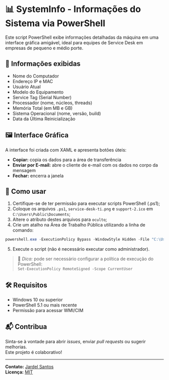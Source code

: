 # 📊 SystemInfo - Informações do Sistema via PowerShell

Este script PowerShell exibe informações detalhadas da máquina em uma interface gráfica amigável, ideal para equipes de Service Desk em empresas de pequeno e médio porte.

## 🧰 Informações exibidas

- Nome do Computador
- Endereço IP e MAC
- Usuário Atual
- Modelo do Equipamento
- Service Tag (Serial Number)
- Processador (nome, núcleos, threads)
- Memória Total (em MB e GB)
- Sistema Operacional (nome, versão, build)
- Data da Última Reinicialização

## 🖼️ Interface Gráfica

A interface foi criada com XAML e apresenta botões úteis:

- **Copiar:** copia os dados para a área de transferência
- **Enviar por E-mail:** abre o cliente de e-mail com os dados no corpo da mensagem
- **Fechar:** encerra a janela

## 🚀 Como usar

1. Certifique-se de ter permissão para executar scripts PowerShell (.ps1);
2. Coloque os arquivos `.ps1`, `service-desk-ti.png` e `support-2.ico` em `C:\Users\Public\Documents`;
3. Altere o atributo destes arquivos para `oculto`;
4. Crie um atalho na Área de Trabalho Pública utilizando a linha de comando:
```powershell
powershell.exe -ExecutionPolicy Bypass -WindowStyle Hidden -File "C:\Users\Public\Documents\SERVICEDESK.PS1"
```
5. Execute o script (não é necessário executar como administrador).

> 🔐 *Dica:* pode ser necessário configurar a política de execução do PowerShell:  
> `Set-ExecutionPolicy RemoteSigned -Scope CurrentUser`

## 🛠️ Requisitos

- Windows 10 ou superior
- PowerShell 5.1 ou mais recente
- Permissão para acessar WMI/CIM

## 📬 Contribua

Sinta-se à vontade para abrir *issues*, enviar *pull requests* ou sugerir melhorias.  
Este projeto é colaborativo!

---

**Contato:** [Jardel Santos](https://www.linkedin.com/in/jardel-santos-2012)  
**Licença:** [MIT](LICENSE)

